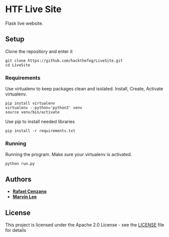 # HTF Live Site

Flask live website.

## Setup

Clone the repository and enter it

```
git clone https://github.com/hackthefog/LiveSite.git
cd LiveSite
```

### Requirements

Use virtualenv to keep packages clean and isolated. Install, Create, Activate virtualenv.

```
pip install virtualenv
virtualenv --python='python3' venv
source venv/bin/activate
```

Use pip to install needed libraries

```
pip install -r requirements.txt
```

### Running

Running the program. Make sure your virtualenv is activated.

```
python run.py
```

## Authors

* [**Rafael Cenzano**](https://github.com/RafaelCenzano)
* [**Marvin Lee**](https://github.com/malee31)

## License

This project is licensed under the Apache 2.0 License - see the [LICENSE](LICENSE) file for details
